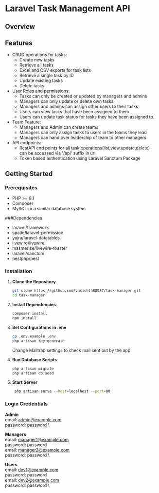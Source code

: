 # Laravel Task Management API

## Overview

## Features
- CRUD operations for tasks:
    - Create new tasks
    - Retrieve all tasks
    - Excel and CSV exports for task lists
    - Retrieve a single task by ID
    - Update existing tasks
    - Delete tasks
- User Roles and permissions:
    - Tasks can only be created or updated by managers and admins
    - Managers can only update or delete own tasks
    - Managers and admins can assign other users to their tasks
    - Users can view tasks that have been assigned to them
    - Users can update task status for tasks they have been assigned to.
- Team Feature:
    - Managers and Admin can create teams
    - Managers can only assign tasks to users in the teams they lead
    - Managers can hand over leadership of team to other managers
- API endpoints:
    - RestAPI end points for all task operations(list,view,update,delete) can be accessed via '/api' suffix in url
    - Token based authentication using Laravel Sanctum Package

## Getting Started

### Prerequisites

- PHP >= 8.1
- Composer
- MySQL or a similar database system

###Dependencies
- laravel/framework
- spatie/laravel-permission
- yajra/laravel-datatables
- livewire/livewire
- masmerise/livewire-toaster
- laravel/sanctum
- pestphp/pest

### Installation

1. **Clone the Repository**
   
   ```bash
   git clone https://github.com/vasishth80987/task-manager.git
   cd task-manager
   
2. **Install Dependencies**

   ```bash
   composer install
   npm install

3. **Set Configurations in .env**

   ```bash
   cp .env.example .env
   php artisan key:generate
   ```
   Change Mailtrap settings to check mail sent out by the app

4. **Run Database Scripts**

   ```bash
   php artisan migrate
   php artisan db:seed

5. **Start Server**

   ```bash
    php artisan serve --host=localhost --port=80

### Login Credentials ###
**Admin** \
email: admin@example.com \
password: password \

**Managers** \
email: manager1@example.com \
password: password \
email: manager2@example.com \
password: password \

**Users** \
email: dev1@example.com \
password: password \
email: dev2@example.com \
password: password \
